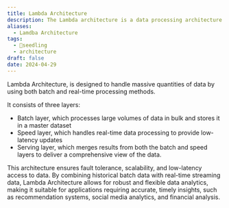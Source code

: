 ```yaml
---
title: Lambda Architecture
description: The Lambda architecture is a data processing architecture designed to handle both real-time and batch processing of big data.
aliases:
  - Lamdba Architecture
tags:
  - 🌱seedling
  - architecture
draft: false
date: 2024-04-29
---
```


Lambda Architecture, is designed to handle massive quantities of data by using both batch and real-time processing methods.

It consists of three layers:
- Batch layer, which processes large volumes of data in bulk and stores it in a master dataset
- Speed layer, which handles real-time data processing to provide low-latency updates
- Serving layer, which merges results from both the batch and speed layers to deliver a comprehensive view of the data.

This architecture ensures fault tolerance, scalability, and low-latency access to data. By combining historical batch data with real-time streaming data, Lambda Architecture allows for robust and flexible data analytics, making it suitable for applications requiring accurate, timely insights, such as recommendation systems, social media analytics, and financial analysis.